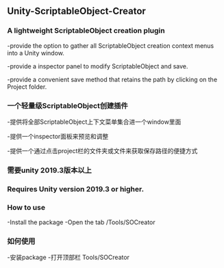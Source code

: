 ## Unity-ScriptableObject-Creator

### A lightweight ScriptableObject creation plugin

-provide the option to gather all ScriptableObject creation context menus into a Unity window.

-provide a inspector panel to modify ScriptableObject and save.

-provide a convenient save method that retains the path by clicking on the Project folder.

### 一个轻量级ScriptableObject创建插件

-提供将全部ScriptableObject上下文菜单集合进一个window里面

-提供一个inspector面板来预览和调整

-提供一个通过点击project栏的文件夹或文件来获取保存路径的便捷方式


### 需要unity 2019.3版本以上
### Requires Unity version 2019.3 or higher.

### How to use
-Install the package
-Open the tab /Tools/SOCreator

### 如何使用
-安装package
-打开顶部栏 Tools/SOCreator
